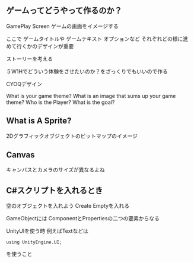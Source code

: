 ## ゲームってどうやって作るのか？
GamePlay Screen
ゲームの画面をイメージする

ここで
ゲームタイトルや
ゲームテキスト
オプションなど
それぞれどの様に進めて行くかのデザインが重要

ストーリーを考える

５W1Hでどういう体験をさせたいのか？をざっくりでもいいので作る

CYOQデザイン

What is your game theme?
What is an image that sums up your game theme?
Who is the Player?
What is the goal?

## What is A Sprite?
2Dグラフィックオブジェクトのビットマップのイメージ


## Canvas
キャンバスとカメラのサイズが異なるよね

## C#スクリプトを入れるとき
空のオブジェクトを入れよう
Create Emptyを入れる

GameObjectには
ComponentとPropertiesの二つの要素からなる

UnityUIを使う時
例えばTextなどは

```
using UnityEngine.UI;
```
を使うこと
